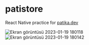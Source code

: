 # patistore
React Native practice for [patika.dev](https://www.patika.dev/tr)

![Ekran görüntüsü 2023-01-19 180118](https://user-images.githubusercontent.com/49645638/213476801-9f5a42fe-51c9-436f-9f25-5f189a5115b5.png)
![Ekran görüntüsü 2023-01-19 180142](https://user-images.githubusercontent.com/49645638/213476859-ba56970a-c5fe-49aa-b340-e2aebac4f3d3.png)

